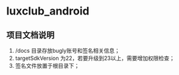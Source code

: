luxclub_android
===============

## 项目文档说明

1. /docs 目录存放bugly账号和签名相关信息；
2. targetSdkVersion 为22，若要升级到23以上，需要增加权限检查；
3. 签名文件放置于根目录下；
